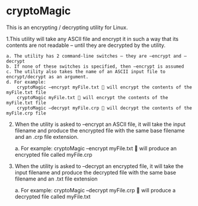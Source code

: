 # cryptoMagic
This is an encrypting / decrypting utility for Linux.

1.This utility will take any ASCII file and encrypt it in such a way that its contents are not readable – until they are decrypted by the utility.

    a. The utility has 2 command-line switches – they are –encrypt and –decrypt
    b. If none of these switches is specified, then –encrypt is assumed
    c. The utility also takes the name of an ASCII input file to encrypt/decrypt as an argument.
    d. For example:
        cryptoMagic –encrypt myFile.txt  will encrypt the contents of the myFile.txt file
        cryptoMagic myFile.txt  will encrypt the contents of the myFile.txt file
        cryptoMagic –decrypt myFile.crp  will decrypt the contents of the myFile.crp file
2. When the utility is asked to –encrypt an ASCII file, it will take the input filename and produce the encrypted file with the same base filename and an .crp file extension.

    a. For example:
        cryptoMagic –encrypt myFile.txt  will produce an encrypted file called myFile.crp
3. When the utility is asked to –decrypt an encrypted file, it will take the input filename and produce the decrypted file with the same base filename and an .txt file extension

    a. For example:
        cryptoMagic –decrypt myFile.crp  will produce a decrypted file called myFile.txt
